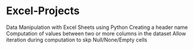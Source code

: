 # Excel-Projects
Data Manipulation with Excel Sheets using Python
Creating a header name
Computation of values between two or more columns in the dataset
Allow iteration during computation to skp Null/None/Empty cells
